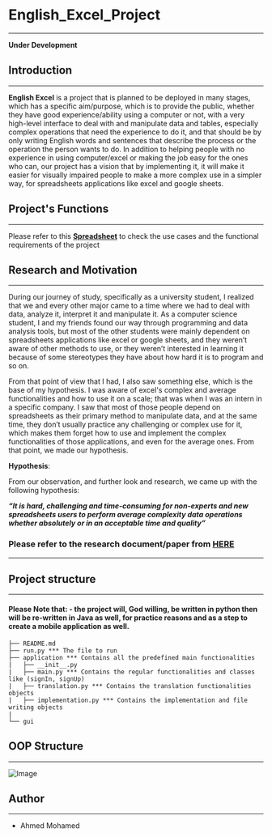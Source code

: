 # English_Excel_Project
****************

**Under Development**

## Introduction
**************
**English Excel** is a project that is planned to be deployed in many stages, which has a specific aim/purpose, which is to provide the public, whether they have good experience/ability using a computer or not, with a very high-level interface to deal with and manipulate data and tables, especially complex operations that need the experience to do it, and that should be by only writing English words and sentences that describe the process or the operation the person wants to do. In addition to helping people with no experience in using computer/excel or making the job easy for the ones who can, our project has a vision that by implementing it, it will make it easier for visually impaired people to make a more complex use in a simpler way, for spreadsheets applications like excel and google sheets.


## Project's Functions
****************
Please refer to this **[Spreadsheet](https://docs.google.com/spreadsheets/d/17WzV-W7HQ3XcJ7myyZlAuGElQq6yvE9q_bbXr-z3QOY/edit#gid=0)** to check the use cases and the functional requirements of the project

## Research and Motivation
****************
During our journey of study, specifically as a university student, I realized that we and every other major came to a time where we had to deal with data, analyze it, interpret it and manipulate it. As a computer science student, I and my friends found our way through programming and data analysis tools, but most of the other students were mainly dependent on spreadsheets applications like excel or google sheets, and they weren’t aware of other methods to use, or they weren’t interested in learning it because of some stereotypes they have about how hard it is to program and so on. 

From that point of view that I had, I also saw something else, which is the base of my hypothesis. I was aware of excel's complex and average functionalities and how to use it on a scale; that was when I was an intern in a specific company. I saw that most of those people depend on spreadsheets as their primary method to manipulate data, and at the same time, they don’t usually practice any challenging or complex use for it, which makes them forget how to use and implement the complex functionalities of those applications, and even for the average ones. From that point, we made our hypothesis.

**Hypothesis**:

From our observation, and further look and research, we came up with the following hypothesis:

***“It is hard, challenging and time-consuming for non-experts and new spreadsheets users to perform average complexity data operations whether absolutely or in an acceptable time and quality”***

### Please refer to the research document/paper from [HERE](https://docs.google.com/document/d/1lCygne2TUmsM03kNKZFZKGNhuR72Lf_GuhAtuDtNWPk/edit)
*******************

## Project structure
****************
#### Please Note that: - the project will, God willing, be written in python then will be re-written in Java as well, for practice reasons and as a step to create a mobile application as well.

    ├── README.md
    ├── run.py *** The file to run 
    ├── application *** Contains all the predefined main functionalities
    |   ├── __init__.py
    |   ├── main.py *** Contains the regular functionalities and classes like (signIn, signUp)
    |   ├── translation.py *** Contains the translation functionalities objects
    |   ├── implementation.py *** Contains the implementation and file writing objects
    |
    └── gui

## OOP Structure
****************

![Image](Pictures/Class_UML.png)


## Author
****************
- Ahmed Mohamed
